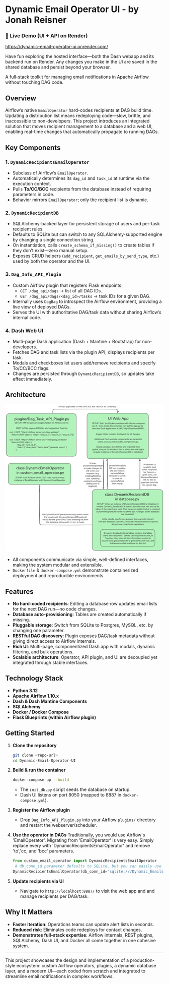 # Dynamic Email Operator UI - by Jonah Reisner

### 🚀 Live Demo (UI + API on Render)

https://dynamic-email-operator-ui.onrender.com/

Have fun exploring the hosted interface—both the Dash webapp and its backend run on Render. Any changes you make in the UI are saved in the shared database and persist beyond your browser.

A full-stack toolkit for managing email notifications in Apache Airflow without touching DAG code.

## Overview

Airflow’s native `EmailOperator` hard-codes recipients at DAG build time. Updating a distribution list means redeploying code—slow, brittle, and inaccessible to non-developers.
This project introduces an integrated solution that moves recipient management to a database and a web UI, enabling real-time changes that automatically propagate to running DAGs.

## Key Components

### 1. `DynamicRecipientsEmailOperator`
- Subclass of Airflow’s `EmailOperator`.
- Automatically determines its `dag_id` and `task_id` at runtime via the execution context.
- Pulls **To/CC/BCC** recipients from the database instead of requiring parameters in code.
- Behavior mirrors `EmailOperator`; only the recipient list is dynamic.

### 2. `DynamicRecipientDB`
- SQLAlchemy-backed layer for persistent storage of users and per-task recipient rules.
- Defaults to SQLite but can switch to any SQLAlchemy-supported engine by changing a single connection string.
- On instantiation, calls `create_schema_if_missing()` to create tables if they don’t exist—zero manual setup.
- Exposes CRUD helpers (`add_recipient`, `get_emails_by_send_type`, etc.) used by both the operator and the UI.

### 3. `Dag_Info_API_Plugin`
- Custom Airflow plugin that registers Flask endpoints:
  - `GET /dag_api/dags` → list of all DAG IDs.
  - `GET /dag_api/dags/<dag_id>/tasks` → task IDs for a given DAG.
- Internally uses `DagBag` to introspect the Airflow environment, providing a live view of deployed DAGs.
- Serves the UI with authoritative DAG/task data without sharing Airflow’s internal code.

### 4. Dash Web UI
- Multi-page Dash application (Dash + Mantine + Bootstrap) for non-developers.
- Fetches DAG and task lists via the plugin API; displays recipients per task.
- Modals and checkboxes let users add/remove recipients and specify To/CC/BCC flags.
- Changes are persisted through `DynamicRecipientDB`, so updates take effect immediately.

## Architecture

![alt text](architecture%20overview/system%20architecture.png)

- All components communicate via simple, well-defined interfaces, making the system modular and extensible.
- `Dockerfile` & `docker-compose.yml` demonstrate containerized deployment and reproducible environments.

## Features

- **No hard-coded recipients**: Editing a database row updates email lists for the next DAG run—no code changes.
- **Database auto-provisioning**: Tables are created automatically if missing.
- **Pluggable storage**: Switch from SQLite to Postgres, MySQL, etc. by changing one parameter.
- **RESTful DAG discovery**: Plugin exposes DAG/task metadata without giving direct access to Airflow internals.
- **Rich UI**: Multi-page, componentized Dash app with modals, dynamic filtering, and bulk operations.
- **Scalable architecture**: Operator, API plugin, and UI are decoupled yet integrated through stable interfaces.

## Technology Stack

- **Python 3.12**
- **Apache Airflow 1.10.x**
- **Dash & Dash Mantine Components**
- **SQLAlchemy**
- **Docker / Docker Compose**
- **Flask Blueprints (within Airflow plugin)**

## Getting Started

1. **Clone the repository**
   ```bash
   git clone <repo-url>
   cd Dynamic-Email-Operator-UI
   ```

2. **Build & run the container**
   ```bash
   docker-compose up --build
   ```
   - The `init_db.py` script seeds the database on startup.
   - Dash UI listens on port 8050 (mapped to 8887 in `docker-compose.yml`).

3. **Register the Airflow plugin**
   - Drop `Dag_Info_API_Plugin.py` into your Airflow `plugins/` directory and restart the webserver/scheduler.

4. **Use the operator in DAGs**
   Traditionally, you would use Airflow's 'EmailOperator'. Migrating from 'EmailOperator' is very easy.
   Simply replace every with 'DynamicRecipientsEmailOperator' and remove 'to','cc, and 'bcc' parameters.

   ```python
   from custom_email_operator import DynamicRecipientsEmailOperator
    # db_conn_id parameter defaults to SQLite, but you can easily use another database system by passing in another SQLAlchemy URI.
   DynamicRecipientsEmailOperator(db_conn_id="sqlite:///Dynamic_Emails.db", subject='...', content='...',...)
   ```

6. **Update recipients via UI**
   - Navigate to `http://localhost:8887/` to visit the web app and and manage recipients per DAG/task.

## Why It Matters

- **Faster iteration**: Operations teams can update alert lists in seconds.
- **Reduced risk**: Eliminates code redeploys for contact changes.
- **Demonstrates full-stack expertise**: Airflow internals, REST plugins, SQLAlchemy, Dash UI, and Docker all come together in one cohesive system.

---

This project showcases the design and implementation of a production-style ecosystem: custom Airflow operators, plugins, a dynamic database layer, and a modern UI—each coded from scratch and integrated to streamline email notifications in complex workflows.

